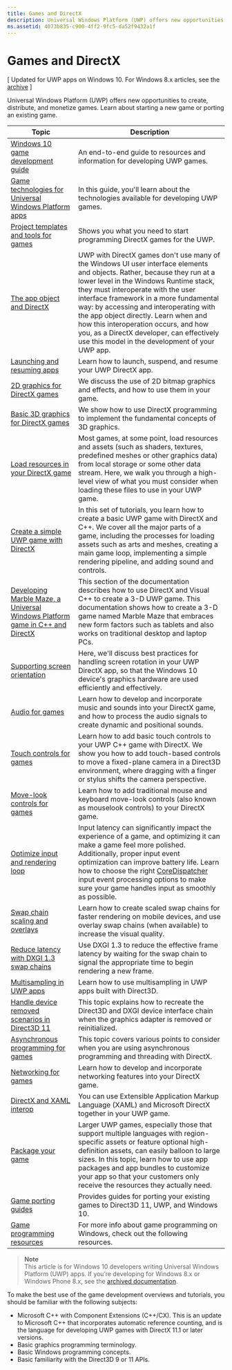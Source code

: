 ```yaml
---
title: Games and DirectX
description: Universal Windows Platform (UWP) offers new opportunities to create, distribute, and monetize games. Learn about starting a new game or porting an existing game.
ms.assetid: 4073b835-c900-4ff2-9fc5-da52f9432a1f
---
```


# Games and DirectX


\[ Updated for UWP apps on Windows 10. For Windows 8.x articles, see the [archive](http://go.microsoft.com/fwlink/p/?linkid=619132) \]

Universal Windows Platform (UWP) offers new opportunities to create, distribute, and monetize games. Learn about starting a new game or porting an existing game.

| Topic | Description |
|---------------------------------------------------------------------------------------------------------------------------------------------------|-------------------------------------------------------------------------------------------------------------------------------------------------------------------------------------------------------------------------------------------------------------------------------------------------------------------------------------------------------------------------------------------------------------------------------------------------------------------------------|
| [Windows 10 game development guide](e2e.md) | An end-to-end guide to resources and information for developing UWP games. |
| [Game technologies for Universal Windows Platform apps](game-development-platform-guide.md) | In this guide, you'll learn about the technologies available for developing UWP games. |
| [Project templates and tools for games](prepare-your-dev-environment-for-windows-store-directx-game-development.md) | Shows you what you need to start programming DirectX games for the UWP. |
| [The app object and DirectX](about-the-metro-style-user-interface-and-directx.md) | UWP with DirectX games don't use many of the Windows UI user interface elements and objects. Rather, because they run at a lower level in the Windows Runtime stack, they must interoperate with the user interface framework in a more fundamental way: by accessing and interoperating with the app object directly. Learn when and how this interoperation occurs, and how you, as a DirectX developer, can effectively use this model in the development of your UWP app. |
| [Launching and resuming apps](launching-and-resuming-apps-directx-and-cpp.md) | Learn how to launch, suspend, and resume your UWP DirectX app. |
| [2D graphics for DirectX games](working-with-2d-graphics-in-your-directx-game.md) | We discuss the use of 2D bitmap graphics and effects, and how to use them in your game. |
| [Basic 3D graphics for DirectX games](an-introduction-to-3d-graphics-with-directx.md) | We show how to use DirectX programming to implement the fundamental concepts of 3D graphics. |
| [Load resources in your DirectX game](load-a-game-asset.md) | Most games, at some point, load resources and assets (such as shaders, textures, predefined meshes or other graphics data) from local storage or some other data stream. Here, we walk you through a high-level view of what you must consider when loading these files to use in your UWP game. |
| [Create a simple UWP game with DirectX](tutorial--create-your-first-metro-style-directx-game.md) | In this set of tutorials, you learn how to create a basic UWP game with DirectX and C++. We cover all the major parts of a game, including the processes for loading assets such as arts and meshes, creating a main game loop, implementing a simple rendering pipeline, and adding sound and controls. |
| [Developing Marble Maze, a Universal Windows Platform game in C++ and DirectX](developing-marble-maze-a-windows-store-game-in-cpp-and-directx.md) | This section of the documentation describes how to use DirectX and Visual C++ to create a 3-D UWP game. This documentation shows how to create a 3-D game named Marble Maze that embraces new form factors such as tablets and also works on traditional desktop and laptop PCs. |
| [Supporting screen orientation](supporting-screen-rotation-directx-and-cpp.md) | Here, we'll discuss best practices for handling screen rotation in your UWP DirectX app, so that the Windows 10 device's graphics hardware are used efficiently and effectively. |
| [Audio for games](working-with-audio-in-your-directx-game.md) | Learn how to develop and incorporate music and sounds into your DirectX game, and how to process the audio signals to create dynamic and positional sounds. |
| [Touch controls for games](tutorial--adding-touch-controls-to-your-directx-game.md) | Learn how to add basic touch controls to your UWP C++ game with DirectX. We show you how to add touch-based controls to move a fixed-plane camera in a Direct3D environment, where dragging with a finger or stylus shifts the camera perspective. |
| [Move-look controls for games](tutorial--adding-move-look-controls-to-your-directx-game.md) | Learn how to add traditional mouse and keyboard move-look controls (also known as mouselook controls) to your DirectX game. |
| [Optimize input and rendering loop](optimize-performance-for-windows-store-direct3d-11-apps-with-coredispatcher.md) | Input latency can significantly impact the experience of a game, and optimizing it can make a game feel more polished. Additionally, proper input event optimization can improve battery life. Learn how to choose the right [CoreDispatcher](optimize-performance-for-windows-store-direct3d-11-apps-with-coredispatcher.md) input event processing options to make sure your game handles input as smoothly as possible. |
| [Swap chain scaling and overlays](multisampling--scaling--and-overlay-swap-chains.md) | Learn how to create scaled swap chains for faster rendering on mobile devices, and use overlay swap chains (when available) to increase the visual quality. |
| [Reduce latency with DXGI 1.3 swap chains](reduce-latency-with-dxgi-1-3-swap-chains.md) | Use DXGI 1.3 to reduce the effective frame latency by waiting for the swap chain to signal the appropriate time to begin rendering a new frame. |
| [Multisampling in UWP apps](multisampling--multi-sample-anti-aliasing--in-windows-store-apps.md) | Learn how to use multisampling in UWP apps built with Direct3D. |
| [Handle device removed scenarios in Direct3D 11](handling-device-lost-scenarios.md) | This topic explains how to recreate the Direct3D and DXGI device interface chain when the graphics adapter is removed or reinitialized. |
| [Asynchronous programming for games](asynchronous-programming-directx-and-cpp.md) | This topic covers various points to consider when you are using asynchronous programming and threading with DirectX. |
| [Networking for games](work-with-networking-in-your-directx-game.md) | Learn how to develop and incorporate networking features into your DirectX game. |
| [DirectX and XAML interop](directx-and-xaml-interop.md) | You can use Extensible Application Markup Language (XAML) and Microsoft DirectX together in your UWP game. |
| [Package your game](package-your-windows-store-directx-game.md) | Larger UWP games, especially those that support multiple languages with region-specific assets or feature optional high-definition assets, can easily balloon to large sizes. In this topic, learn how to use app packages and app bundles to customize your app so that your customers only receive the resources they actually need. |
| [Game porting guides](porting-guides.md) | Provides guides for porting your existing games to Direct3D 11, UWP, and Windows 10. |
| [Game programming resources](additional-directx-game-programming-resources.md) | For more info about game programming on Windows, check out the following resources. |

 

> **Note**  
This article is for Windows 10 developers writing Universal Windows Platform (UWP) apps. If you’re developing for Windows 8.x or Windows Phone 8.x, see the [archived documentation](http://go.microsoft.com/fwlink/p/?linkid=619132).

 

To make the best use of the game development overviews and tutorials, you should be familiar with the following subjects:

-   Microsoft C++ with Component Extensions (C++/CX). This is an update to Microsoft C++ that incorporates automatic reference counting, and is the language for developing UWP games with DirectX 11.1 or later versions.
-   Basic graphics programming terminology.
-   Basic Windows programming concepts.
-   Basic familiarity with the Direct3D 9 or 11 APIs.

 

 






<!--HONumber=May16_HO4-->



